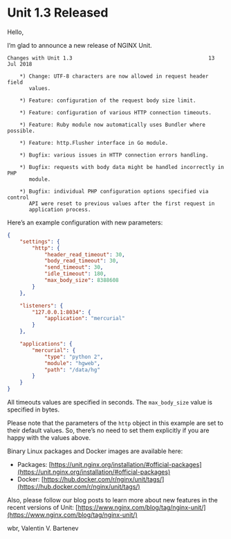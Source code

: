 # Unit 1.3 Released

Hello,

I’m glad to announce a new release of NGINX Unit.

```none
Changes with Unit 1.3                                            13 Jul 2018

    *) Change: UTF-8 characters are now allowed in request header field
       values.

    *) Feature: configuration of the request body size limit.

    *) Feature: configuration of various HTTP connection timeouts.

    *) Feature: Ruby module now automatically uses Bundler where possible.

    *) Feature: http.Flusher interface in Go module.

    *) Bugfix: various issues in HTTP connection errors handling.

    *) Bugfix: requests with body data might be handled incorrectly in PHP
       module.

    *) Bugfix: individual PHP configuration options specified via control
       API were reset to previous values after the first request in
       application process.
```

Here’s an example configuration with new parameters:

```json
{
    "settings": {
        "http": {
            "header_read_timeout": 30,
            "body_read_timeout": 30,
            "send_timeout": 30,
            "idle_timeout": 180,
            "max_body_size": 8388608
        }
    },

    "listeners": {
        "127.0.0.1:8034": {
            "application": "mercurial"
        }
    },

    "applications": {
        "mercurial": {
            "type": "python 2",
            "module": "hgweb",
            "path": "/data/hg"
        }
    }
}
```

All timeouts values are specified in seconds.  The `max_body_size` value
is specified in bytes.

Please note that the parameters of the `http` object in this example are
set to their default values.  So, there’s no need to set them explicitly if you
are happy with the values above.

Binary Linux packages and Docker images are available here:

- Packages:  [https://unit.nginx.org/installation/#official-packages](https://unit.nginx.org/installation/#official-packages)
- Docker:    [https://hub.docker.com/r/nginx/unit/tags/](https://hub.docker.com/r/nginx/unit/tags/)

Also, please follow our blog posts to learn more about new features in
the recent versions of Unit: [https://www.nginx.com/blog/tag/nginx-unit/](https://www.nginx.com/blog/tag/nginx-unit/)

wbr, Valentin V. Bartenev
